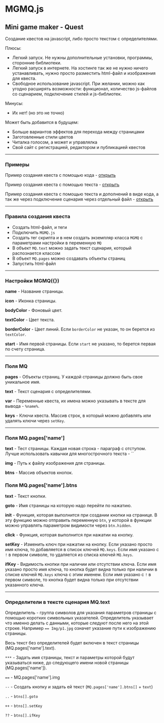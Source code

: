 # MGMQ.js

## Mini game maker - Quest

Создание квестов на javascript, либо просто текстом с определителями.

Плюсы:
- Легкий запуск.
Не нужны дополнительные установки, программы, сторонние библиотеки.
- Легкий запуск в интернете.
На хостинге так же не нужно ничего устанавливать, нужно просто разместить html-файл и изображения для квеста.
- Свободное использование javascript.
При желании, можно как угодно расширять возможности: функционал, количество js-файлов со сценарием, подключение стилей и js-библиотек.

Минусы:
- Их нет! (но это не точно)

Может быть добавится в будущем:
- Больше вариантов эффектов для перехода между страницами
- Заготовленные стили цветов
- Читалка голосом, а может и управлялка
- Свой сайт с регистрацией, редактором и публикацией квестов

______

### Примеры

Пример создания квеста с помощью кода - 
[открыть](https://github.com/jkn-code/mgm-quest/blob/main/example_code.html)

Пример создания квеста с помощью текста - 
[открыть](https://github.com/jkn-code/mgm-quest/blob/main/example_text.html)

Пример создания квеста с помощью текста и дополнений в виде кода, а так же через подключение сценария через отдельный файл - 
[открыть](https://github.com/jkn-code/mgm-quest/blob/main/example_file.html)

______

### Правила создания квеста

- Создать html-файл, и теги
- Подключить `MGMQ.js`
- Создать тег скрипта и в нем создать экземпляр класса `MGMQ` с параметрами настройки в переменную `MQ`
- В объект `MQ.text` можно задать текст сценария, который распознается классом
- В объект `MQ.pages` можно создавать объекты страниц
- Запустить html-файл

______

### Настройки MGMQ({})

**name** - Название страницы.

**icon** - Иконка страницы.

**bodyColor** - Фоновый цвет.

**textColor** - Цвет текста.

**borderColor** - Цвет линий. Если `borderColor` не указан, то он берется из `textColor`.

**start** - Имя первой страницы. Если `start` не указано, то берется первая по счету страница.

______

### Поля MQ

**pages** - Объекты страниц. У каждой страницы должно быть свое уникальное имя.

**text** - Текст сценария с определителями.

**var** - Переменные квеста, их имена можно указывать в тексте для вывода - `%name%`.

**keys** - Ключи квеста. Массив строк, в который можно добавлять или удалять ключи через `setKey`.

______

### Поля MQ.pages['name']

**text** - Тест страницы. Каждая новая строка - параграф с отступом. Лучше использовать кавычки для многострочного текста - ``

**img** - Путь к файлу изображения для страницы.

**btns** - Массив объектов кнопок.

### Поля MQ.pages['name'].btns

**text** - Текст кнопки.

**goto** - Имя страницы на которую надо перейти по нажатию.

**init** - Функция, которая выполнится при создании кнопки на странице. В эту функцию можно отправить переменную `btn`, у которой в функции можно управлять параметром видимости через `btn.hidden`.

**click** - Функция, которая выполнится при нажатии на кнопку.

**setKey** - Изменить ключ при нажатии на кнопку. Если указано просто имя ключа, то добавляется в список ключей `MQ.keys`. Если имя указано с `!` в первом символе, то удаляется из списка ключей `MQ.keys`.

**ifKey** - Видимость кнопки при наличии или отсутствии ключа. Если имя указано просто имя ключа, то кнопка будет видна только при наличии в списке ключей `MQ.keys` ключа с этим именем. Если имя указано с `!` в первом символе, то кнопка будет видна только при отсутствии указанного ключа.
 
______

### Определители в тексте сценария MQ.text

Определитель - группа символов для указания параметров страницы с помощью коротких символьных указателей. Определитель указывает что именно делать с данными, которые следуют после него на этой строке. Например `== Img/p1.jpg` означет указание пути к изображению страницы.

Весь текст без определителей будет включен в текст страницы (MQ.pages['name'].text).

`***` - Задать имя страницы, текст и параметры которой будут указываться ниже, до следующего имени новой страницы (MQ.pages['name']).

`==` - MQ.pages['name'].img

`--` - Создать кнопку и задать ей текст (`MQ.pages['name'].btns[]` + `text`)

`..` - `btns[].goto`

`++` - `btns[].setKey`

`??` - `btns[].ifKey`
